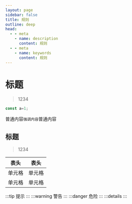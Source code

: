 ```yaml
---
layout: page
sidebar: false
title: 规则
outline: deep
head:
  - - meta
    - name: description
      content: 规则
  - - meta
    - name: keywords
      content: 规则
---
```


# 标题

>1234

```js
const a=1;
```

普通内容`强调内容`普通内容

## 标题

>1234

|  表头   | 表头  |
|  ----   | ----  |
| 单元格  | 单元格 |
| 单元格  | 单元格 |

:::tip
提示
:::
:::warning
警告
:::
:::danger
危险
:::
:::details
:::
<!-- <div @click="()=>{count++}">count:{{count}}</div>

<script setup> 
    import {ref} from 'vue'
    const count = ref(0)
</script> -->